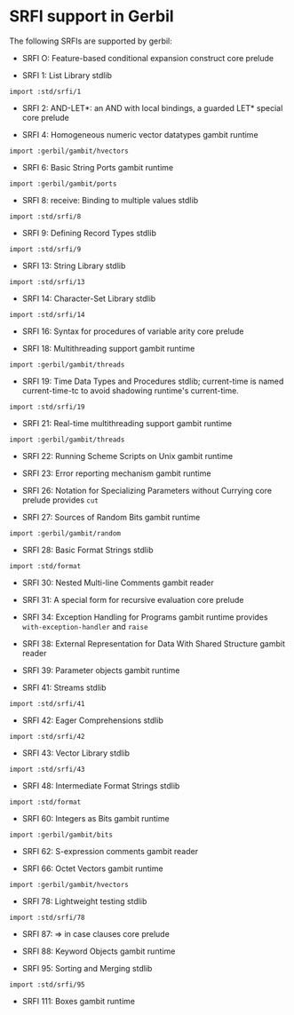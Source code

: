 # SRFI support in Gerbil

The following SRFIs are supported by gerbil:

- SRFI O: Feature-based conditional expansion construct
core prelude

- SRFI 1: List Library
stdlib
```
import :std/srfi/1
```

- SRFI 2: AND-LET*: an AND with local bindings, a guarded LET* special
core prelude

- SRFI 4: Homogeneous numeric vector datatypes
gambit runtime
```
import :gerbil/gambit/hvectors
```

- SRFI 6: Basic String Ports
gambit runtime
```
import :gerbil/gambit/ports
```

- SRFI 8: receive: Binding to multiple values
stdlib
```
import :std/srfi/8
```

- SRFI 9: Defining Record Types
stdlib
```
import :std/srfi/9
```

- SRFI 13: String Library
stdlib
```
import :std/srfi/13
```

- SRFI 14: Character-Set Library
stdlib
```
import :std/srfi/14
```

- SRFI 16: Syntax for procedures of variable arity
core prelude

- SRFI 18: Multithreading support
gambit runtime
```
import :gerbil/gambit/threads
```

- SRFI 19: Time Data Types and Procedures
stdlib; current-time is named current-time-tc to avoid shadowing
runtime's current-time.
```
import :std/srfi/19
```

- SRFI 21: Real-time multithreading support
gambit runtime
```
import :gerbil/gambit/threads
```

- SRFI 22: Running Scheme Scripts on Unix
gambit runtime

- SRFI 23: Error reporting mechanism
gambit runtime

- SRFI 26: Notation for Specializing Parameters without Currying
core prelude provides `cut`

- SRFI 27: Sources of Random Bits
gambit runtime
```
import :gerbil/gambit/random
```

- SRFI 28: Basic Format Strings
stdlib
```
import :std/format
```

- SRFI 30: Nested Multi-line Comments
gambit reader

- SRFI 31: A special form for recursive evaluation
core prelude

- SRFI 34: Exception Handling for Programs
gambit runtime provides `with-exception-handler` and `raise`

- SRFI 38: External Representation for Data With Shared Structure
gambit reader

- SRFI 39: Parameter objects
gambit runtime

- SRFI 41: Streams
stdlib
```
import :std/srfi/41
```

- SRFI 42: Eager Comprehensions
stdlib
```
import :std/srfi/42
```

- SRFI 43: Vector Library
stdlib
```
import :std/srfi/43
```

- SRFI 48: Intermediate Format Strings
stdlib
```
import :std/format
```

- SRFI 60: Integers as Bits
gambit runtime
```
import :gerbil/gambit/bits
```

- SRFI 62: S-expression comments
gambit reader

- SRFI 66: Octet Vectors
gambit runtime
```
import :gerbil/gambit/hvectors
```

- SRFI 78: Lightweight testing
stdlib
```
import :std/srfi/78
```

- SRFI 87: => in case clauses
core prelude

- SRFI 88: Keyword Objects
gambit runtime

- SRFI 95: Sorting and Merging
stdlib
```
import :std/srfi/95
```

- SRFI 111: Boxes
gambit runtime


